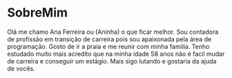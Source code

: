 # SobreMim

Olá me chamo Ana Ferreira ou (Aninha) o que ficar melhor. 
Sou contadora de profissão em transição de carreira pois sou apaixonada pela área de programação. 
Gosto de ir a praia e me reunir com minha familia.
Tenho estudado muito mais acredito que na minha idade 58 anos não é facil mudar de carreira e conseguir um estágio. 
Mais sigo lutando e gostaria da ajuda de vocês. 
